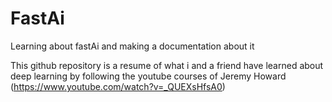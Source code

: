 # FastAi
Learning about fastAi and making a documentation about it

This github repository is a resume of what i and a friend have learned about deep learning by following the youtube courses of Jeremy Howard (https://www.youtube.com/watch?v=_QUEXsHfsA0)

